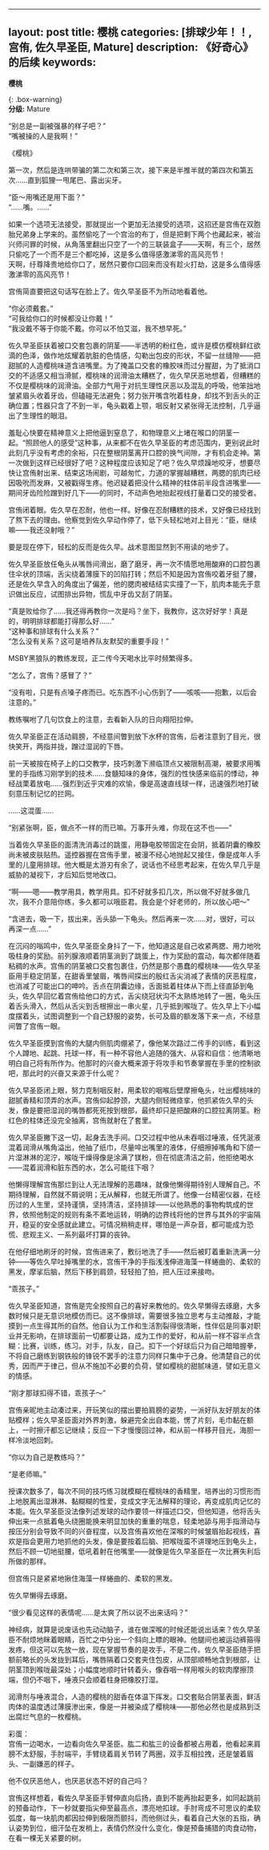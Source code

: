 
---
layout: post
title: 樱桃
categories: [排球少年！！, 宫侑, 佐久早圣臣, Mature]
description: 《好奇心》的后续
keywords: 
---


**樱桃**


{: .box-warning}  
**分级:** Mature

 
“别总是一副被强暴的样子吧？”  
“嘴被操的人是我啊！”    

《樱桃》    

第一次，然后是连哄带骗的第二次和第三次，接下来是半推半就的第四次和第五次……直到狐狸一甩尾巴、露出尖牙。    

“臣～用嘴还是用下面？”  
“……嘴。……”    

如果一个选项无法接受，那就提出一个更加无法接受的选项，这招还是宫侑在双胞胎兄弟身上学来的。虽然偷吃了一个宫治的布丁，但是把剩下两个也藏起来，被治兴师问罪的时候，从角落里翻出只空了一个的三联装盒子——天啊，有三个，居然只偷吃了一个而不是三个都吃掉，这是多么值得感激涕零的高风亮节！  
天啊，纡尊降贵地给你口了，居然只要你口回来而没有趁火打劫，这是多么值得感激涕零的高风亮节！    

宫侑简直要把这句话写在脸上了。佐久早圣臣不为所动地看着他。    

“你必须戴套。”  
“可我给你口的时候都没让你戴！”  
“我没戴不等于你能不戴。你可以不怕艾滋，我不想早死。”    

佐久早圣臣扶着被口交套包裹的阴茎——半透明的粉红色，或许是模仿樱桃鲜红欲滴的色泽，做作地炫耀着肮脏的色情感，勾勒出包皮的形状，不留一丝缝隙——把甜腻的人造樱桃味道含进嘴里。为了掩盖口交套的橡胶味而过分腥甜，为了抵消口交的不适感又相当滑腻，樱桃味的润滑油太糟糕了，佐久早厌恶地想着，但糟糕的不仅是樱桃味的润滑油。全部力气用于对抗生理性厌恶以及混乱的呼吸，他笨拙地皱紧眉头收着牙齿，但磕碰无法避免；努力张开嘴含吮着柱身，却找不到舌头的正确位置；性器只含了不到一半，龟头戳着上颚，咽反射又紧张得无法控制，几乎逼出了生理性的眼泪。  

羞耻心快要在精神意义上把他逼到窒息了，和物理意义上堵在喉口的阴茎一起。“照顾他人的感受”这种事，从来都不在佐久早圣臣的考虑范围内，更别说此时此刻几乎没有考虑的余裕，只在整根阴茎离开口腔的换气间隙，才有机会走神。第一次做到这样已经很好了吧？这种程度应该知足了吧？佐久早烦躁地咬牙，想要尽快让宫侑射出来、结束这场闹剧，可越匆忙，力道的掌握越糟糕，两腮的肌肉已经因吸吮而发麻，又被戳得生疼。他迟疑着把没什么精神的柱体前半段含进嘴里——期间牙齿险险蹭到好几下——的同时，不动声色地抬起视线打量着口交的接受者。  

宫侑闭着眼。佐久早在忍耐，他也一样。好像在忍耐糟糕的技术，又好像已经找到了熬下去的理由。他察觉到佐久早动作停了，低下头轻松地对上目光：“臣，继续嘛——我还没射哦？”  

要是现在停下，轻松的反而是佐久早。战术意图显然到不用读的地步了。  

佐久早圣臣放任龟头从嘴唇间滑出，磨了磨牙，再一次不情愿地用酸麻的口腔包裹住伞状的顶端，舌尖绕着薄膜下的凹陷打转；然后不知是因为宫侑咬着牙挺了腰，还是佐久早含入的角度出了偏差，他的腮肉被结结实实撞了一下，肌肉本能先于意识做出反应，试图排出异物，慌乱中牙齿又刮了阴茎。    

“真是败给你了……我还得再教你一次是吗？坐下，我教你，这次好好学！真是的，明明排球都能打得那么好……”  
“这种事和排球有什么关系？”  
“怎么没有关系？这可是培养队友默契的重要手段！”    
            


MSBY黑狼队的教练发现，正二传今天喝水比平时频繁得多。  

“怎么了，宫侑？感冒了？”  

“没有啦，只是有点嗓子疼而已。吃东西不小心伤到了——咳咳——抱歉，以后会注意的。”  

教练嘱咐了几句饮食上的注意，去看新入队的日向翔阳拉伸。  

佐久早圣臣正在活动肩膀，不经意间瞥到放下水杯的宫侑，后者注意到了目光，很快笑开，两指并拢，蹭过湿润的下唇。  

前一天被按在椅子上的口交教学，技巧刺激下濒临顶点又被限制高潮，被要求用嘴里的手指练习刚学到的技术……食髓知味的身体，强烈的性快感来临前的悸动，神经战栗着放电……强烈到近乎灾难的欢愉，像是高速直线球一样，迅速强烈地打破刻意压制记忆的拦网。  

……这混蛋……    




“别紧张啊，臣，做点不一样的而已嘛。万事开头难，你现在这不也——”  

当着佐久早圣臣的面清洗消毒过的跳蛋，用静电胶带固定在会阴，抵着阴囊的橡胶尚未被皮肤贴热。遥控器握在宫侑手里，被漫不经心地抛起又接住，像是成年人手里的儿童用排球。他大概是太游刃有余了，说话也不经思考起来，在佐久早几乎是威胁的凝视下，才后知后觉地改口。  

“啊——嗯——教学用具，教学用具。扣不好就多扣几次，所以做不好就多做几次，我不介意陪你练，多久都可以哦臣君。我会是个好老师的，所以放心吧～”    


“含进去，吸一下，拔出来，舌头舔一下龟头。然后再来一次……对，很好，可以再深一点……”  

在沉闷的嗡鸣中，佐久早圣臣全身抖了一下，他知道这是自己收紧两腮、用力地吮吸柱身的奖励。前列腺液顺着阴茎淌到了跳蛋上，作为奖励的震动，每次都伴随着粘稠的水声。宫侑的阴茎被口交套包裹住，仍然是那个愚蠢的樱桃味——佐久早圣臣用手稳定阴茎，在甜香里皱眉，嘴唇间探出的殷红舌尖消减了表情的厌恶程度，也消减了可能出口的呻吟。舌点在阴囊边缘，舌面抵着柱体从下而上径直舔到龟头，佐久早回忆着宫侑给他口的方式，舌尖绕冠状沟不太熟练地转了一圈，龟头压着舌头滑入，然后从舌尖到舌根擦出一串火星，几乎抵到喉咙了。佐久早上下小幅度摆着头，试图调整到一个自己舒服的姿势，长可及眉的额发落下来一点，不经意间瞥了宫侑一眼。  

佐久早圣臣摸到宫侑的大腿内侧肌肉绷紧了，像他某次路过二传手的训练，看到这个人蹲地、起跳、托球一样，有一种不容他人追随的强大、从容和自信：他清晰地明白自己将有所作为。他那时的兴奋大概来源于将攻手和节奏掌握在手里的控制欲吧，那此时的兴奋又来源于什么呢？  

佐久早圣臣闭上眼，努力克制咽反射，用柔软的咽喉后壁摩擦龟头，吐出樱桃味的甜腻香精和顶弄的水声。宫侑仰起脖颈，大腿内侧轻微痉挛，他抓紧佐久早的头发，像是要把湿润的嘴唇都死死按到根部，最终却只是把酸麻的口腔拉离阴茎。粉红色的柱体还没完全抽离，宫侑就射在了套里。  

佐久早圣臣撇下这一切，起身去洗手间。口交过程中他从未吞咽过唾液，任凭涎液混着润滑从嘴角溢出，他抽了纸巾，尽量啐出嘴里的液体，仔细擦掉嘴角和下颌一片湿淋淋的泥泞，喉咙干燥得像是涂满了镁粉，但在彻底清洁之前，他拒绝喝水——混着润滑和脏东西的水，怎么可能往下咽？  

他懒得理解宫侑那烂到让人无法理解的恶趣味，就像他懒得期待别人理解自己。不期待理解，自然就不屑说明；无从解释，也就无所谓了。他像一台精密仪器，在经历过的人生里，坚持谨慎，坚持清洁，坚持排球——以他熟悉的事物构筑成的世界，依照他制定的规则有条不紊地运转，明确的边界线将他的世界与其外的宇宙隔开，稳妥的安全感就此建立。可情况稍稍走样，哪怕是一声杂音，都可能成为恐慌、悲观主义、一系列最坏打算的丧钟。  

在他仔细地刷牙的时候，宫侑进来了，敷衍地洗了手——然后被盯着重新洗满一分钟——等佐久早吐掉嘴里的水，宫侑干净的手指浅浅伸进海藻一样蜷曲的、柔软的黑发，摩挲后脑，然后下移到肩颈，轻轻拍了拍，把人压过来接吻。  

“乖孩子。”    



佐久早圣臣知道，宫侑是完全按照自己的喜好来教他的。佐久早懒得去琢磨，大多数时候只是无意识地模仿而已。这不像排球，需要很多独立思考与主动推敲，才能摸到一点生得其所的自然。他自认为工作和生活割裂得很清晰，性伴侣是同事对职业并无影响，在排球面前一切都要让路，成为工作的爱好，和从前一样不容半点含糊：比赛，训练，练习。对手，队友，自己。扣下一个好球后只为自己暗暗握拳，不将自己磨练到钢铁般的锋锐不罢手的注意力同样只集中于己身。他清楚自己的优秀，因而严于律己，但从不施加不必要的负荷，譬如樱桃的甜腻味道，譬如无意义的情感。  

“刚才那球扣得不错，乖孩子～”  

宫侑亲昵地主动凑过来，开玩笑似的摆出要拍肩膀的姿势，一派好队友好朋友的体贴模样；佐久早圣臣面对外界刺激，躲避完全出自本能，愣了片刻，毛巾黏在额上，一时擦汗都忘记继续；反应一下才慢慢回过神，和从前一样移开目光，海胆一样冷淡地回刺。  

“你以为自己是教练吗？”  

“是老师嘛。”    




授课次数多了，每次不同的技巧练习就模糊在樱桃味的香精里，培养出的习惯形而上地脱离出湿淋淋、黏糊糊的性爱，变成文字无法解释的理论，再变成肌肉记忆的本能。佐久早圣臣没法像列述发球的动作要领一样描述口交，但他知道，他将舌头伸出来一点抵着龟头绕圈能换来明显加快的重重的喘息，轻柔地舔与用手指滑动与按压分别会导致不同的兴奋程度，以及宫侑喜欢他在深喉的时候皱眉抬起视线，喜欢是指会更用力地抓他的头发，像是要按着后脑、把喉咙蛮不讲理地压到龟头上，然后不顾一切地挺腰，低吼着射在他嘴里——就像是佐久早圣臣在一次比赛失利后所做的那样。  

但宫侑只是紧紧地揪住海藻一样蜷曲的、柔软的黑发。  

佐久早懒得去琢磨。    



 “很少看见这样的表情呢……是太爽了所以说不出来话吗？”  

神经病，就算是说废话也先动动脑子，谁在做深喉的时候还能说出话来？佐久早圣臣不耐烦地眯着眼睛，百忙之中分出一个斜向上瞟的眼神。他腿间也被运动裤箍得发疼，但这可以先放一放，现在掌握节奏的是攻手，不是二传。佐久早圣臣随手把额前略长的头发拢到耳后，嘴唇隔着口交套夹住包皮，从顶部顺畅地含到根部，让阴茎顶到喉咙最深处；小幅度地顺时针转着头，像吞咽一样用喉头的软肉摩擦顶端，但仍不咽下，唾液只会顺着柱身把橡胶打湿。  

润滑剂与唾液混合，人造的樱桃的甜香在体温下挥发。口交套贴合阴茎表面，鲜活肉体的温度透过薄膜渗出来，像是一并被染成了樱桃味——那他必然也是成熟到泛出腐烂气息的一枚樱桃。    



彩蛋：  
宫侑一边喝水，一边看向佐久早圣臣。肱二和肱三的设备都被占用着，他看起来肩膀不太舒服，手肘端平，手臂绕着肩关节转了两圈，双手互相拉拽，还是皱着眉头、一副嫌恶的样子。  

他不仅厌恶他人，也厌恶状态不好的自己吗？  

宫侑这样想着，看佐久早圣臣手臂伸直向后扬，直到不能再抬起更多，如同起跳前的预备动作，下一秒就要指尖伸至最高点，漂亮地扣球。手肘弯成不可思议的柔软弧度，每一块肌肉都因拉伸到极限而颤抖，而他侧过头，看着自己大张的五指，确认姿势到位，细汗坠在发梢上，表情仍然没什么变化，像是预备捕猎的肉食动物，在看一棵无关紧要的树。  

